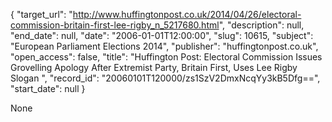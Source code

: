 {
  "target_url": "http://www.huffingtonpost.co.uk/2014/04/26/electoral-commission-britain-first-lee-rigby_n_5217680.html", 
  "description": null, 
  "end_date": null, 
  "date": "2006-01-01T12:00:00", 
  "slug": 10615, 
  "subject": "European Parliament Elections 2014", 
  "publisher": "huffingtonpost.co.uk", 
  "open_access": false, 
  "title": "Huffington Post: Electoral Commission Issues Grovelling Apology After Extremist Party, Britain First, Uses Lee Rigby Slogan ", 
  "record_id": "20060101T120000/zs1SzV2DmxNcqYy3kB5Dfg==", 
  "start_date": null
}

None